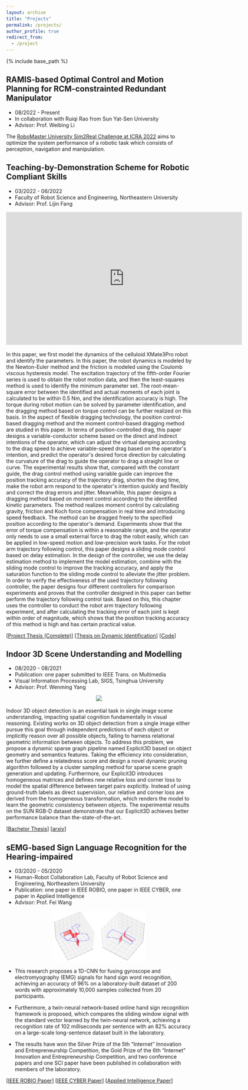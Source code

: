 ```yaml
---
layout: archive
title: "Projects"
permalink: /projects/
author_profile: true
redirect_from:
  - /project
---
```


{% include base_path %}

## RAMIS-based Optimal Control and Motion Planning for RCM-constrainted Redundant Manipulator
* 08/2022 - Present
* In collaboration with Ruiqi Rao from Sun Yat-Sen University 
* Advisor: Prof. Weibing Li

The [RoboMaster University Sim2Real Challenge at ICRA 2022](https://air.tsinghua.edu.cn/robomaster/sim2real_icra22.html) aims to optimize the system performance of a robotic task which consists of perception, navigation and manipulation.


## Teaching-by-Demonstration Scheme for Robotic Compliant Skills
* 03/2022 - 06/2022
* Faculty of Robot Science and Engineering, Northeastern University
* Advisor: Prof. Lijin Fang

<p align="center">
<iframe width="640" height="360" src="https://player.bilibili.com/player.html?aid=252657952&bvid=BV1jY411p7Nk&cid=471247927&page=1" title="bilibili video player" frameborder="0" allow="accelerometer; autoplay; clipboard-write; encrypted-media; gyroscope; picture-in-picture" allowfullscreen> </iframe>
</p>

In this paper, we first model the dynamics of the celluloid XMate3Pro robot and identify the parameters. In this paper, the robot dynamics is modeled by the Newton-Euler method and the friction is modeled using the Coulomb viscous hysteresis model. The excitation trajectory of the fifth-order Fourier series is used to obtain the robot motion data, and then the least-squares method is used to identify the minimum parameter set. The root-mean-square error between the identified and actual moments of each joint is calculated to be within 0.5 Nm, and the identification accuracy is high. The torque during robot motion can be solved by parameter identification, and the dragging method based on torque control can be further realized on this basis.
In the aspect of flexible dragging technology, the position control-based dragging method and the moment control-based dragging method are studied in this paper. In terms of position-controlled drag, this paper designs a variable-conductor scheme based on the direct and indirect intentions of the operator, which can adjust the virtual damping according to the drag speed to achieve variable-speed drag based on the operator's intention, and predict the operator's desired force direction by calculating the curvature of the drag to guide the operator to drag a straight line or curve. The experimental results show that, compared with the constant guide, the drag control method using variable guide can improve the position tracking accuracy of the trajectory drag, shorten the drag time, make the robot arm respond to the operator's intention quickly and flexibly and correct the drag errors and jitter. Meanwhile, this paper designs a dragging method based on moment control according to the identified kinetic parameters. The method realizes moment control by calculating gravity, friction and Koch force compensation in real time and introducing speed feedback. The method can be dragged freely to the specified position according to the operator's demand. Experiments show that the error of torque compensation is within a reasonable range, and the operator only needs to use a small external force to drag the robot easily, which can be applied in low-speed motion and low-precision work tasks.
For the robot arm trajectory following control, this paper designs a sliding mode control based on delay estimation. In the design of the controller, we use the delay estimation method to implement the model estimation, combine with the sliding mode control to improve the tracking accuracy, and apply the saturation function to the sliding mode control to alleviate the jitter problem. In order to verify the effectiveness of the used trajectory following controller, the paper designs four different controllers for comparison experiments and proves that the controller designed in this paper can better perform the trajectory following control task. Based on this, this chapter uses the controller to conduct the robot arm trajectory following experiment, and after calculating the tracking error of each joint is kept within order of magnitude, which shows that the position tracking accuracy of this method is high and has certain practical value.

[[Project Thesis (Complete)](https://www.jianguoyun.com/p/DQAfQGgQkOm1CRjAi_cEIAA)]
[[Thesis on Dynamic Identification](https://www.jianguoyun.com/p/DUbc1G0QkOm1CRjKi_cEIAA)]
[[Code](https://github.com/YanjunLIU-ac/Dynamic_Parameter_Identification_for_Rokae_xMate)]


## Indoor 3D Scene Understanding and Modelling
* 08/2020 - 08/2021
* Publication: one paper submitted to IEEE Trans. on Multimedia
* Visual Information Processing Lab, SIGS, Tsinghua University
* Advisor: Prof. Wenming Yang

<p align="center">
  <img width="60%" src="../files/3D_all.gif">
</p>

Indoor 3D object detection is an essential task in single image scene understanding, impacting spatial cognition fundamentally in visual reasoning. Existing works on 3D object detection from a single image either pursue this goal through independent predictions of each object or implicitly reason over all possible objects, failing to harness relational geometric information between objects. To address this problem, we propose a dynamic sparse graph pipeline named Explicit3D based on object geometry and semantics features. Taking the efficiency into consideration, we further define a relatedness score and design a novel dynamic pruning algorithm followed by a cluster sampling method for sparse scene graph generation and updating. Furthermore, our Explicit3D introduces homogeneous matrices and defines new relative loss and corner loss to model the spatial difference between target pairs explicitly. Instead of using ground-truth labels as direct supervision, our relative and corner loss are derived from the homogeneous transformation, which renders the model to learn the geometric consistency between objects. The experimental results on the SUN RGB-D dataset demonstrate that our Explicit3D achieves better performance balance than the-state-of-the-art.

[[Bachelor Thesis](https://www.jianguoyun.com/p/DcQ3d_IQkOm1CRjFi_cEIAA)]
[[arxiv](https://www.jianguoyun.com/p/DUXGruoQkOm1CRiwk_cEIAA)]

## sEMG-based Sign Language Recognition for the Hearing-impaired
* 03/2020 - 05/2020
* Human-Robot Collaboration Lab, Faculty of Robot Science and Engineering, Northeastern University
* Publication: one paper in IEEE ROBIO, one paper in IEEE CYBER, one paper in Applied Intelligence
* Advisor: Prof. Fei Wang

<p align="center">
  <img width="50%" src="https://raw.githubusercontent.com/Mingrui-Yu/Seq-CALC/master/docs/experiment_KITTI_3d.png">
</p>

* This research proposes a 1D-CNN for fusing gyroscope and electromyography (EMG) signals for hand sign word recognition, achieving an accuracy of 96% on a laboratory-built dataset of 200 words with approximately 10,000 samples collected from 20 participants. 

* Furthermore, a twin-neural network-based online hand sign recognition framework is proposed, which compares the sliding window signal with the standard vector learned by the twin-neural network, achieving a recognition rate of 102 milliseconds per sentence with an 82% accuracy on a large-scale long-sentence dataset built in the laboratory. 

*	The results have won the Silver Prize of the 5th “Internet” Innovation and Entrepreneurship Competition, the Gold Prize of the 6th “Internet” Innovation and Entrepreneurship Competition, and two conference papers and one SCI paper have been published in collaboration with members of the laboratory.


[[IEEE ROBIO Paper](https://ieeexplore.ieee.org/abstract/document/8961831/)]
[[IEEE CYBER Paper](https://ieeexplore.ieee.org/abstract/document/9279125/)]
[[Applied Intelligence Paper](https://link.springer.com/article/10.1007/s10489-020-02170-9)]